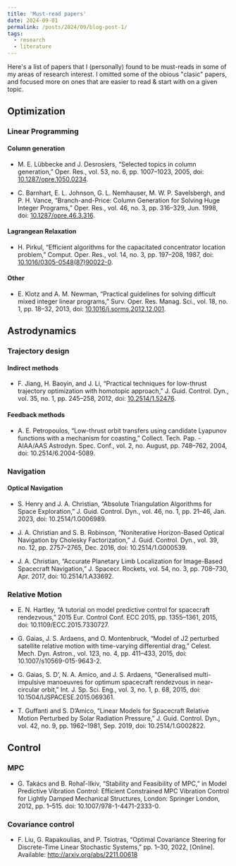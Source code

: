 ```yaml
---
title: 'Must-read papers'
date: 2024-09-01
permalink: /posts/2024/09/blog-post-1/
tags:
  - research
  - literature
---
```


Here's a list of papers that I (personally) found to be must-reads in some of my areas of research interest. 
I omitted some of the obious "clasic" papers, and focused more on ones that are easier to read & start with on a given topic. 


## Optimization

### Linear Programming

#### Column generation

- M. E. Lübbecke and J. Desrosiers, “Selected topics in column generation,” Oper. Res., vol. 53, no. 6, pp. 1007–1023, 2005, doi: [10.1287/opre.1050.0234](https://pubsonline.informs.org/doi/epdf/10.1287/opre.1050.0234).

- C. Barnhart, E. L. Johnson, G. L. Nemhauser, M. W. P. Savelsbergh, and P. H. Vance, “Branch-and-Price: Column Generation for Solving Huge Integer Programs,” Oper. Res., vol. 46, no. 3, pp. 316–329, Jun. 1998, doi: [10.1287/opre.46.3.316](https://pubsonline.informs.org/doi/10.1287/opre.46.3.316).

#### Lagrangean Relaxation

- H. Pirkul, “Efficient algorithms for the capacitated concentrator location problem,” Comput. Oper. Res., vol. 14, no. 3, pp. 197–208, 1987, doi: [10.1016/0305-0548(87)90022-0](https://www.sciencedirect.com/science/article/pii/0305054887900220).

#### Other

- E. Klotz and A. M. Newman, “Practical guidelines for solving difficult mixed integer linear programs,” Surv. Oper. Res. Manag. Sci., vol. 18, no. 1, pp. 18–32, 2013, doi: [10.1016/j.sorms.2012.12.001](https://www.sciencedirect.com/science/article/pii/S1876735413000020).



## Astrodynamics

### Trajectory design

#### Indirect methods

- F. Jiang, H. Baoyin, and J. Li, “Practical techniques for low-thrust trajectory optimization with homotopic approach,” J. Guid. Control. Dyn., vol. 35, no. 1, pp. 245–258, 2012, doi: [10.2514/1.52476](https://arc.aiaa.org/doi/10.2514/1.52476).


#### Feedback methods

- A. E. Petropoulos, “Low-thrust orbit transfers using candidate Lyapunov functions with a mechanism for coasting,” Collect. Tech. Pap. - AIAA/AAS Astrodyn. Spec. Conf., vol. 2, no. August, pp. 748–762, 2004, doi: 10.2514/6.2004-5089.


### Navigation

#### Optical Navigation

- S. Henry and J. A. Christian, “Absolute Triangulation Algorithms for Space Exploration,” J. Guid. Control. Dyn., vol. 46, no. 1, pp. 21–46, Jan. 2023, doi: 10.2514/1.G006989.

- J. A. Christian and S. B. Robinson, “Noniterative Horizon-Based Optical Navigation by Cholesky Factorization,” J. Guid. Control. Dyn., vol. 39, no. 12, pp. 2757–2765, Dec. 2016, doi: 10.2514/1.G000539.

- J. A. Christian, “Accurate Planetary Limb Localization for Image-Based Spacecraft Navigation,” J. Spacecr. Rockets, vol. 54, no. 3, pp. 708–730, Apr. 2017, doi: 10.2514/1.A33692.


### Relative Motion

- E. N. Hartley, “A tutorial on model predictive control for spacecraft rendezvous,” 2015 Eur. Control Conf. ECC 2015, pp. 1355–1361, 2015, doi: 10.1109/ECC.2015.7330727.

- G. Gaias, J. S. Ardaens, and O. Montenbruck, “Model of J2 perturbed satellite relative motion with time-varying differential drag,” Celest. Mech. Dyn. Astron., vol. 123, no. 4, pp. 411–433, 2015, doi: 10.1007/s10569-015-9643-2.

- G. Gaias, S. D’, N. A. Amico, and J. S. Ardaens, “Generalised multi-impulsive manoeuvres for optimum spacecraft rendezvous in near-circular orbit,” Int. J. Sp. Sci. Eng., vol. 3, no. 1, p. 68, 2015, doi: 10.1504/IJSPACESE.2015.069361.

- T. Guffanti and S. D’Amico, “Linear Models for Spacecraft Relative Motion Perturbed by Solar Radiation Pressure,” J. Guid. Control. Dyn., vol. 42, no. 9, pp. 1962–1981, Sep. 2019, doi: 10.2514/1.G002822.


## Control

### MPC

- G. Takács and B. Rohaľ-Ilkiv, “Stability and Feasibility of MPC,” in Model Predictive Vibration Control: Efficient Constrained MPC Vibration Control for Lightly Damped Mechanical Structures, London: Springer London, 2012, pp. 1–515. doi: 10.1007/978-1-4471-2333-0.

### Covariance control

- F. Liu, G. Rapakoulias, and P. Tsiotras, “Optimal Covariance Steering for Discrete-Time Linear Stochastic Systems,” pp. 1–30, 2022, [Online]. Available: http://arxiv.org/abs/2211.00618

